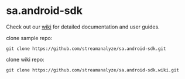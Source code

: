 # sa.android-sdk
Check out our [wiki](https://github.com/streamanalyze/sa.android-sdk/wiki) for detailed documentation and user guides.

clone sample repo:
```
git clone https://github.com/streamanalyze/sa.android-sdk.git
```

clone wiki repo:
```
git clone https://github.com/streamanalyze/sa.android-sdk.wiki.git
```

